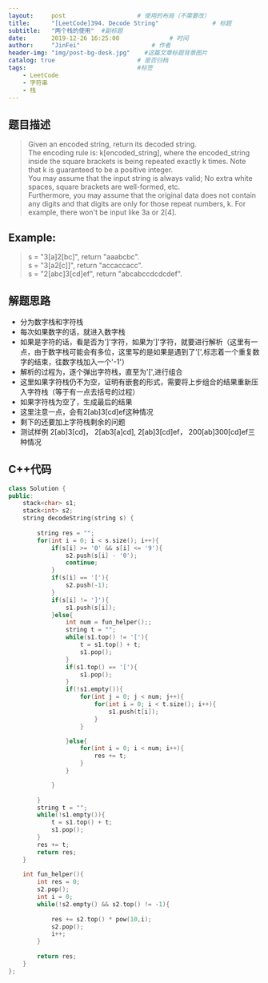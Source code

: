 ```yaml
---
layout:     post                    # 使用的布局（不需要改） 
title:      "[LeetCode]394. Decode String"               # 标题  
subtitle:   "两个栈的使用"  #副标题 
date:       2019-12-26 16:25:00              # 时间 
author:     "JinFei"                    # 作者 
header-img: "img/post-bg-desk.jpg"    #这篇文章标题背景图片 
catalog: true                       # 是否归档 
tags:                               #标签     
    - LeetCode 
    - 字符串
    - 栈
---
```


## 题目描述
> Given an encoded string, return its decoded string. <br>
The encoding rule is: k[encoded_string], where the encoded_string inside the square brackets is being repeated exactly k times. Note that k is guaranteed to be a positive integer. <br> 
You may assume that the input string is always valid; No extra white spaces, square brackets are well-formed, etc. <br>
Furthermore, you may assume that the original data does not contain any digits and that digits are only for those repeat numbers, k. For example, there won't be input like 3a or 2[4].

## Example:

> s = "3[a]2[bc]", return "aaabcbc". <br>
s = "3[a2[c]]", return "accaccacc". <br>
s = "2[abc]3[cd]ef", return "abcabccdcdcdef". <br>

## 解题思路

- 分为数字栈和字符栈
- 每次如果数字的话，就进入数字栈
- 如果是字符的话，看是否为']'字符，如果为']'字符，就要进行解析（这里有一点，由于数字栈可能会有多位，这里写的是如果是遇到了'[',标志着一个重复数字的结束，往数字栈加入一个'-1'）
- 解析的过程为，逐个弹出字符栈，直至为'[',进行组合
- 这里如果字符栈仍不为空，证明有嵌套的形式，需要将上步组合的结果重新压入字符栈（等于有一点去括号的过程）
- 如果字符栈为空了，生成最后的结果
- 这里注意一点，会有2[ab]3[cd]ef这种情况
- 剩下的还要加上字符栈剩余的问题
- 测试样例 2[ab]3[cd]， 2[ab3[a]cd], 2[ab]3[cd]ef， 200[ab]300[cd]ef三种情况


## C++代码
```C++
class Solution {
public:
    stack<char> s1;
    stack<int> s2;
    string decodeString(string s) {
        
        string res = "";
        for(int i = 0; i < s.size(); i++){
            if(s[i] >= '0' && s[i] <= '9'){
                s2.push(s[i] - '0');
                continue;
            }
            if(s[i] == '['){
                s2.push(-1);
            }
            if(s[i] != ']'){
                s1.push(s[i]);
            }else{
                int num = fun_helper();;
                string t = "";
                while(s1.top() != '['){
                    t = s1.top() + t;
                    s1.pop();
                }
                if(s1.top() == '['){
                    s1.pop();
                }
                if(!s1.empty()){
                    for(int j = 0; j < num; j++){
                        for(int i = 0; i < t.size(); i++){
                            s1.push(t[i]);
                        } 
                    }

                }else{
                    for(int i = 0; i < num; i++){
                        res += t;
                    }
                }

            }
            
        }
        string t = "";
        while(!s1.empty()){
            t = s1.top() + t;
            s1.pop();
        }
        res += t;
        return res;
    }
    
    int fun_helper(){
        int res = 0;
        s2.pop();
        int i = 0;
        while(!s2.empty() && s2.top() != -1){
            
            res += s2.top() * pow(10,i);
            s2.pop();
            i++;
        }
        
        return res;
    }
};
```
